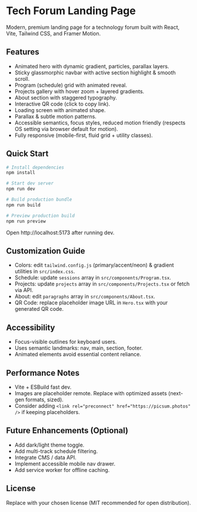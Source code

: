# Tech Forum Landing Page

Modern, premium landing page for a technology forum built with React, Vite, Tailwind CSS, and Framer Motion.

## Features

- Animated hero with dynamic gradient, particles, parallax layers.
- Sticky glassmorphic navbar with active section highlight & smooth scroll.
- Program (schedule) grid with animated reveal.
- Projects gallery with hover zoom + layered gradients.
- About section with staggered typography.
- Interactive QR code (click to copy link).
- Loading screen with animated shape.
- Parallax & subtle motion patterns.
- Accessible semantics, focus styles, reduced motion friendly (respects OS setting via browser default for motion).
- Fully responsive (mobile-first, fluid grid + utility classes).

## Quick Start

```powershell
# Install dependencies
npm install

# Start dev server
npm run dev

# Build production bundle
npm run build

# Preview production build
npm run preview
```

Open http://localhost:5173 after running dev.

## Customization Guide

- Colors: edit `tailwind.config.js` (primary/accent/neon) & gradient utilities in `src/index.css`.
- Schedule: update `sessions` array in `src/components/Program.tsx`.
- Projects: update `projects` array in `src/components/Projects.tsx` or fetch via API.
- About: edit `paragraphs` array in `src/components/About.tsx`.
- QR Code: replace placeholder image URL in `Hero.tsx` with your generated QR code.

## Accessibility

- Focus-visible outlines for keyboard users.
- Uses semantic landmarks: nav, main, section, footer.
- Animated elements avoid essential content reliance.

## Performance Notes

- Vite + ESBuild fast dev.
- Images are placeholder remote. Replace with optimized assets (next-gen formats, sized).
- Consider adding `<link rel="preconnect" href="https://picsum.photos" />` if keeping placeholders.

## Future Enhancements (Optional)

- Add dark/light theme toggle.
- Add multi-track schedule filtering.
- Integrate CMS / data API.
- Implement accessible mobile nav drawer.
- Add service worker for offline caching.

## License

Replace with your chosen license (MIT recommended for open distribution).

